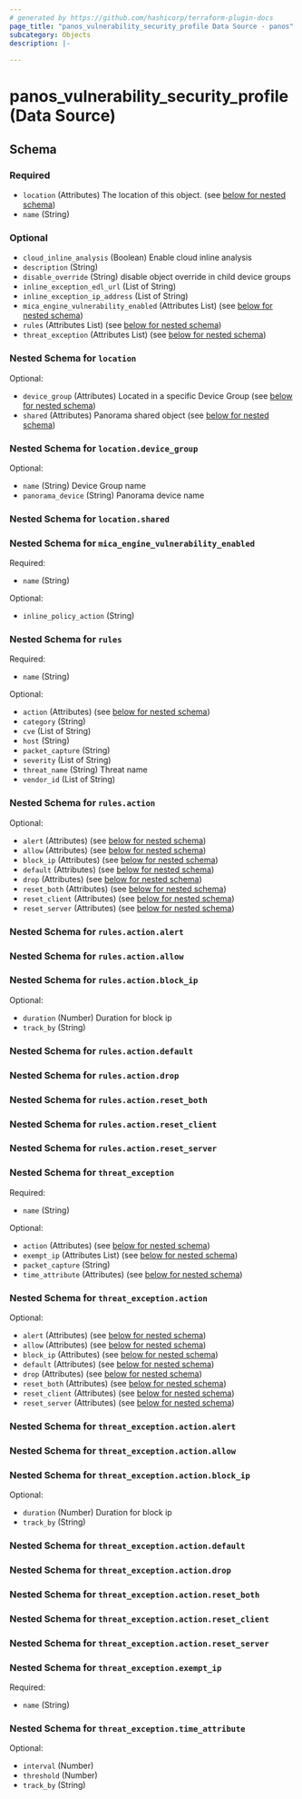 ```yaml
---
# generated by https://github.com/hashicorp/terraform-plugin-docs
page_title: "panos_vulnerability_security_profile Data Source - panos"
subcategory: Objects
description: |-
  
---
```


# panos_vulnerability_security_profile (Data Source)





<!-- schema generated by tfplugindocs -->
## Schema

### Required

- `location` (Attributes) The location of this object. (see [below for nested schema](#nestedatt--location))
- `name` (String)

### Optional

- `cloud_inline_analysis` (Boolean) Enable cloud inline analysis
- `description` (String)
- `disable_override` (String) disable object override in child device groups
- `inline_exception_edl_url` (List of String)
- `inline_exception_ip_address` (List of String)
- `mica_engine_vulnerability_enabled` (Attributes List) (see [below for nested schema](#nestedatt--mica_engine_vulnerability_enabled))
- `rules` (Attributes List) (see [below for nested schema](#nestedatt--rules))
- `threat_exception` (Attributes List) (see [below for nested schema](#nestedatt--threat_exception))

<a id="nestedatt--location"></a>
### Nested Schema for `location`

Optional:

- `device_group` (Attributes) Located in a specific Device Group (see [below for nested schema](#nestedatt--location--device_group))
- `shared` (Attributes) Panorama shared object (see [below for nested schema](#nestedatt--location--shared))

<a id="nestedatt--location--device_group"></a>
### Nested Schema for `location.device_group`

Optional:

- `name` (String) Device Group name
- `panorama_device` (String) Panorama device name


<a id="nestedatt--location--shared"></a>
### Nested Schema for `location.shared`



<a id="nestedatt--mica_engine_vulnerability_enabled"></a>
### Nested Schema for `mica_engine_vulnerability_enabled`

Required:

- `name` (String)

Optional:

- `inline_policy_action` (String)


<a id="nestedatt--rules"></a>
### Nested Schema for `rules`

Required:

- `name` (String)

Optional:

- `action` (Attributes) (see [below for nested schema](#nestedatt--rules--action))
- `category` (String)
- `cve` (List of String)
- `host` (String)
- `packet_capture` (String)
- `severity` (List of String)
- `threat_name` (String) Threat name
- `vendor_id` (List of String)

<a id="nestedatt--rules--action"></a>
### Nested Schema for `rules.action`

Optional:

- `alert` (Attributes) (see [below for nested schema](#nestedatt--rules--action--alert))
- `allow` (Attributes) (see [below for nested schema](#nestedatt--rules--action--allow))
- `block_ip` (Attributes) (see [below for nested schema](#nestedatt--rules--action--block_ip))
- `default` (Attributes) (see [below for nested schema](#nestedatt--rules--action--default))
- `drop` (Attributes) (see [below for nested schema](#nestedatt--rules--action--drop))
- `reset_both` (Attributes) (see [below for nested schema](#nestedatt--rules--action--reset_both))
- `reset_client` (Attributes) (see [below for nested schema](#nestedatt--rules--action--reset_client))
- `reset_server` (Attributes) (see [below for nested schema](#nestedatt--rules--action--reset_server))

<a id="nestedatt--rules--action--alert"></a>
### Nested Schema for `rules.action.alert`


<a id="nestedatt--rules--action--allow"></a>
### Nested Schema for `rules.action.allow`


<a id="nestedatt--rules--action--block_ip"></a>
### Nested Schema for `rules.action.block_ip`

Optional:

- `duration` (Number) Duration for block ip
- `track_by` (String)


<a id="nestedatt--rules--action--default"></a>
### Nested Schema for `rules.action.default`


<a id="nestedatt--rules--action--drop"></a>
### Nested Schema for `rules.action.drop`


<a id="nestedatt--rules--action--reset_both"></a>
### Nested Schema for `rules.action.reset_both`


<a id="nestedatt--rules--action--reset_client"></a>
### Nested Schema for `rules.action.reset_client`


<a id="nestedatt--rules--action--reset_server"></a>
### Nested Schema for `rules.action.reset_server`




<a id="nestedatt--threat_exception"></a>
### Nested Schema for `threat_exception`

Required:

- `name` (String)

Optional:

- `action` (Attributes) (see [below for nested schema](#nestedatt--threat_exception--action))
- `exempt_ip` (Attributes List) (see [below for nested schema](#nestedatt--threat_exception--exempt_ip))
- `packet_capture` (String)
- `time_attribute` (Attributes) (see [below for nested schema](#nestedatt--threat_exception--time_attribute))

<a id="nestedatt--threat_exception--action"></a>
### Nested Schema for `threat_exception.action`

Optional:

- `alert` (Attributes) (see [below for nested schema](#nestedatt--threat_exception--action--alert))
- `allow` (Attributes) (see [below for nested schema](#nestedatt--threat_exception--action--allow))
- `block_ip` (Attributes) (see [below for nested schema](#nestedatt--threat_exception--action--block_ip))
- `default` (Attributes) (see [below for nested schema](#nestedatt--threat_exception--action--default))
- `drop` (Attributes) (see [below for nested schema](#nestedatt--threat_exception--action--drop))
- `reset_both` (Attributes) (see [below for nested schema](#nestedatt--threat_exception--action--reset_both))
- `reset_client` (Attributes) (see [below for nested schema](#nestedatt--threat_exception--action--reset_client))
- `reset_server` (Attributes) (see [below for nested schema](#nestedatt--threat_exception--action--reset_server))

<a id="nestedatt--threat_exception--action--alert"></a>
### Nested Schema for `threat_exception.action.alert`


<a id="nestedatt--threat_exception--action--allow"></a>
### Nested Schema for `threat_exception.action.allow`


<a id="nestedatt--threat_exception--action--block_ip"></a>
### Nested Schema for `threat_exception.action.block_ip`

Optional:

- `duration` (Number) Duration for block ip
- `track_by` (String)


<a id="nestedatt--threat_exception--action--default"></a>
### Nested Schema for `threat_exception.action.default`


<a id="nestedatt--threat_exception--action--drop"></a>
### Nested Schema for `threat_exception.action.drop`


<a id="nestedatt--threat_exception--action--reset_both"></a>
### Nested Schema for `threat_exception.action.reset_both`


<a id="nestedatt--threat_exception--action--reset_client"></a>
### Nested Schema for `threat_exception.action.reset_client`


<a id="nestedatt--threat_exception--action--reset_server"></a>
### Nested Schema for `threat_exception.action.reset_server`



<a id="nestedatt--threat_exception--exempt_ip"></a>
### Nested Schema for `threat_exception.exempt_ip`

Required:

- `name` (String)


<a id="nestedatt--threat_exception--time_attribute"></a>
### Nested Schema for `threat_exception.time_attribute`

Optional:

- `interval` (Number)
- `threshold` (Number)
- `track_by` (String)
